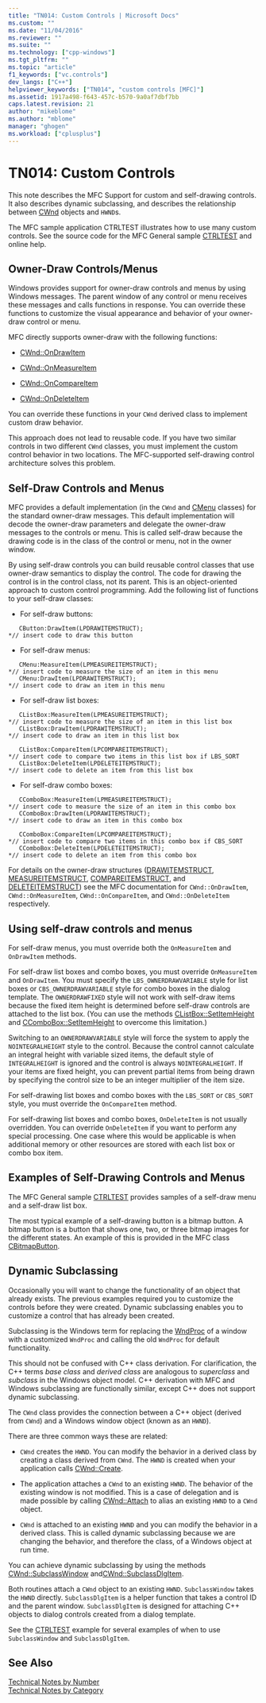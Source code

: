 ```yaml
---
title: "TN014: Custom Controls | Microsoft Docs"
ms.custom: ""
ms.date: "11/04/2016"
ms.reviewer: ""
ms.suite: ""
ms.technology: ["cpp-windows"]
ms.tgt_pltfrm: ""
ms.topic: "article"
f1_keywords: ["vc.controls"]
dev_langs: ["C++"]
helpviewer_keywords: ["TN014", "custom controls [MFC]"]
ms.assetid: 1917a498-f643-457c-b570-9a0af7dbf7bb
caps.latest.revision: 21
author: "mikeblome"
ms.author: "mblome"
manager: "ghogen"
ms.workload: ["cplusplus"]
---
```

# TN014: Custom Controls
This note describes the MFC Support for custom and self-drawing controls. It also describes dynamic subclassing, and describes the relationship between [CWnd](../mfc/reference/cwnd-class.md) objects and `HWND`s.  
  
 The MFC sample application CTRLTEST illustrates how to use many custom controls. See the source code for the MFC General sample [CTRLTEST](../visual-cpp-samples.md) and online help.  
  
## Owner-Draw Controls/Menus  
 Windows provides support for owner-draw controls and menus by using Windows messages. The parent window of any control or menu receives these messages and calls functions in response. You can override these functions to customize the visual appearance and behavior of your owner-draw control or menu.  
  
 MFC directly supports owner-draw with the following functions:  
  
- [CWnd::OnDrawItem](../mfc/reference/cwnd-class.md#ondrawitem)  
  
- [CWnd::OnMeasureItem](../mfc/reference/cwnd-class.md#onmeasureitem)  
  
- [CWnd::OnCompareItem](../mfc/reference/cwnd-class.md#oncompareitem)  
  
- [CWnd::OnDeleteItem](../mfc/reference/cwnd-class.md#ondeleteitem)  
  
 You can override these functions in your `CWnd` derived class to implement custom draw behavior.  
  
 This approach does not lead to reusable code. If you have two similar controls in two different `CWnd` classes, you must implement the custom control behavior in two locations. The MFC-supported self-drawing control architecture solves this problem.  
  
## Self-Draw Controls and Menus  
 MFC provides a default implementation (in the `CWnd` and [CMenu](../mfc/reference/cmenu-class.md) classes) for the standard owner-draw messages. This default implementation will decode the owner-draw parameters and delegate the owner-draw messages to the controls or menu. This is called self-draw because the drawing code is in the class of the control or menu, not in the owner window.  
  
 By using self-draw controls you can build reusable control classes that use owner-draw semantics to display the control. The code for drawing the control is in the control class, not its parent. This is an object-oriented approach to custom control programming. Add the following list of functions to your self-draw classes:  
  
-   For self-draw buttons:  
  
 ```  
    CButton:DrawItem(LPDRAWITEMSTRUCT);
*// insert code to draw this button  
 ```  
  
-   For self-draw menus:  
  
 ```  
    CMenu:MeasureItem(LPMEASUREITEMSTRUCT);
*// insert code to measure the size of an item in this menu  
    CMenu:DrawItem(LPDRAWITEMSTRUCT);
*// insert code to draw an item in this menu  
 ```  
  
-   For self-draw list boxes:  
  
 ```  
    CListBox:MeasureItem(LPMEASUREITEMSTRUCT);
*// insert code to measure the size of an item in this list box  
    CListBox:DrawItem(LPDRAWITEMSTRUCT);
*// insert code to draw an item in this list box  
 
    CListBox:CompareItem(LPCOMPAREITEMSTRUCT);
*// insert code to compare two items in this list box if LBS_SORT  
    CListBox:DeleteItem(LPDELETEITEMSTRUCT);
*// insert code to delete an item from this list box  
 ```  
  
-   For self-draw combo boxes:  
  
 ```  
    CComboBox:MeasureItem(LPMEASUREITEMSTRUCT);
*// insert code to measure the size of an item in this combo box  
    CComboBox:DrawItem(LPDRAWITEMSTRUCT);
*// insert code to draw an item in this combo box  
 
    CComboBox:CompareItem(LPCOMPAREITEMSTRUCT);
*// insert code to compare two items in this combo box if CBS_SORT  
    CComboBox:DeleteItem(LPDELETEITEMSTRUCT);
*// insert code to delete an item from this combo box  
 ```  
  
 For details on the owner-draw structures ([DRAWITEMSTRUCT](../mfc/reference/drawitemstruct-structure.md), [MEASUREITEMSTRUCT](../mfc/reference/measureitemstruct-structure.md), [COMPAREITEMSTRUCT](../mfc/reference/compareitemstruct-structure.md), and [DELETEITEMSTRUCT](../mfc/reference/deleteitemstruct-structure.md)) see the MFC documentation for `CWnd::OnDrawItem`, `CWnd::OnMeasureItem`, `CWnd::OnCompareItem`, and `CWnd::OnDeleteItem` respectively.  
  
## Using self-draw controls and menus  
 For self-draw menus, you must override both the `OnMeasureItem` and `OnDrawItem` methods.  
  
 For self-draw list boxes and combo boxes, you must override `OnMeasureItem` and `OnDrawItem`. You must specify the `LBS_OWNERDRAWVARIABLE` style for list boxes or `CBS_OWNERDRAWVARIABLE` style for combo boxes in the dialog template. The `OWNERDRAWFIXED` style will not work with self-draw items because the fixed item height is determined before self-draw controls are attached to the list box. (You can use the methods [CListBox::SetItemHeight](../mfc/reference/clistbox-class.md#setitemheight) and [CComboBox::SetItemHeight](../mfc/reference/ccombobox-class.md#setitemheight) to overcome this limitation.)  
  
 Switching to an `OWNERDRAWVARIABLE` style will force the system to apply the `NOINTEGRALHEIGHT` style to the control. Because the control cannot calculate an integral height with variable sized items, the default style of `INTEGRALHEIGHT` is ignored and the control is always `NOINTEGRALHEIGHT`. If your items are fixed height, you can prevent partial items from being drawn by specifying the control size to be an integer multiplier of the item size.  
  
 For self-drawing list boxes and combo boxes with the `LBS_SORT` or `CBS_SORT` style, you must override the `OnCompareItem` method.  
  
 For self-drawing list boxes and combo boxes, `OnDeleteItem` is not usually overridden. You can override `OnDeleteItem` if you want to perform any special processing. One case where this would be applicable is when additional memory or other resources are stored with each list box or combo box item.  
  
## Examples of Self-Drawing Controls and Menus  
 The MFC General sample [CTRLTEST](../visual-cpp-samples.md) provides samples of a self-draw menu and a self-draw list box.  
  
 The most typical example of a self-drawing button is a bitmap button. A bitmap button is a button that shows one, two, or three bitmap images for the different states. An example of this is provided in the MFC class [CBitmapButton](../mfc/reference/cbitmapbutton-class.md).  
  
## Dynamic Subclassing  
 Occasionally you will want to change the functionality of an object that already exists. The previous examples required you to customize the controls before they were created. Dynamic subclassing enables you to customize a control that has already been created.  
  
 Subclassing is the Windows term for replacing the [WndProc](http://msdn.microsoft.com/en-us/94ba8ffa-3c36-46d4-ac74-9bd10b1ffd26) of a window with a customized `WndProc` and calling the old `WndProc` for default functionality.  
  
 This should not be confused with C++ class derivation. For clarification, the C++ terms *base class* and *derived class* are analogous to *superclass* and *subclass* in the Windows object model. C++ derivation with MFC and Windows subclassing are functionally similar, except C++ does not support dynamic subclassing.  
  
 The `CWnd` class provides the connection between a C++ object (derived from `CWnd`) and a Windows window object (known as an `HWND`).  
  
 There are three common ways these are related:  
  
- `CWnd` creates the `HWND`. You can modify the behavior in a derived class by creating a class derived from `CWnd`. The `HWND` is created when your application calls [CWnd::Create](../mfc/reference/cwnd-class.md#create).  
  
-   The application attaches a `CWnd` to an existing `HWND`. The behavior of the existing window is not modified. This is a case of delegation and is made possible by calling [CWnd::Attach](../mfc/reference/cwnd-class.md#attach) to alias an existing `HWND` to a `CWnd` object.  
  
- `CWnd` is attached to an existing `HWND` and you can modify the behavior in a derived class. This is called dynamic subclassing because we are changing the behavior, and therefore the class, of a Windows object at run time.  
  
 You can achieve dynamic subclassing by using the methods [CWnd::SubclassWindow](../mfc/reference/cwnd-class.md#subclasswindow) and[CWnd::SubclassDlgItem](../mfc/reference/cwnd-class.md#subclassdlgitem).  
  
 Both routines attach a `CWnd` object to an existing `HWND`. `SubclassWindow` takes the `HWND` directly. `SubclassDlgItem` is a helper function that takes a control ID and the parent window. `SubclassDlgItem` is designed for attaching C++ objects to dialog controls created from a dialog template.  
  
 See the [CTRLTEST](../visual-cpp-samples.md) example for several examples of when to use `SubclassWindow` and `SubclassDlgItem`.  
  
## See Also  
 [Technical Notes by Number](../mfc/technical-notes-by-number.md)   
 [Technical Notes by Category](../mfc/technical-notes-by-category.md)


